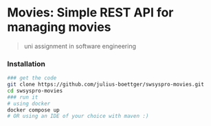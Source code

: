 # Movies: Simple REST API for managing movies
> uni assignment in software engineering

### Installation

```sh
### get the code
git clone https://github.com/julius-boettger/swsyspro-movies.git
cd swsyspro-movies
### run it
# using docker
docker compose up
# OR using an IDE of your choice with maven :)
```